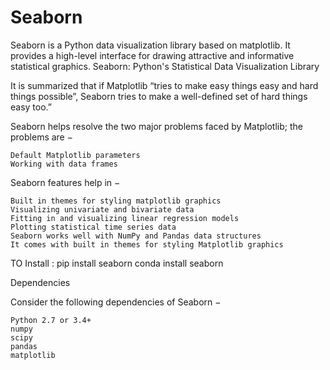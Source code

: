 # Seaborn
Seaborn is a Python data visualization library based on matplotlib. 
It provides a high-level interface for drawing attractive and informative statistical graphics.
Seaborn: Python's Statistical Data Visualization Library

It is summarized that if Matplotlib “tries to make easy things easy and hard things possible”, Seaborn tries to make a well-defined set of hard things easy too.”

Seaborn helps resolve the two major problems faced by Matplotlib; the problems are −

    Default Matplotlib parameters
    Working with data frames

Seaborn features help in −

    Built in themes for styling matplotlib graphics
    Visualizing univariate and bivariate data
    Fitting in and visualizing linear regression models
    Plotting statistical time series data
    Seaborn works well with NumPy and Pandas data structures
    It comes with built in themes for styling Matplotlib graphics
    
TO Install :
pip install seaborn
conda install seaborn

Dependencies

Consider the following dependencies of Seaborn −

    Python 2.7 or 3.4+
    numpy
    scipy
    pandas
    matplotlib





